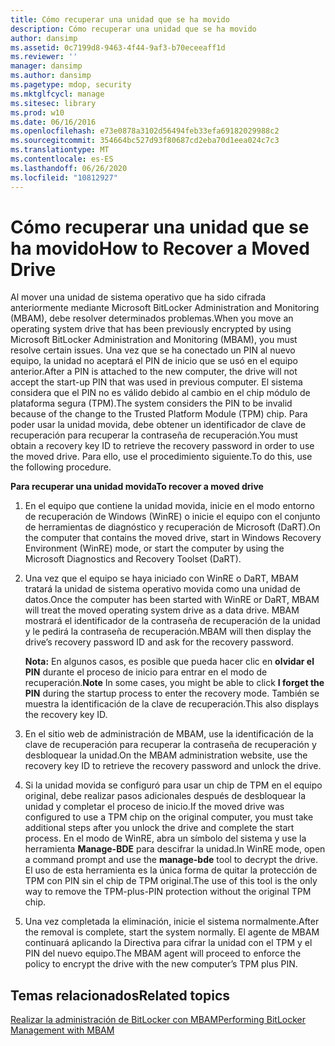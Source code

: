 ```yaml
---
title: Cómo recuperar una unidad que se ha movido
description: Cómo recuperar una unidad que se ha movido
author: dansimp
ms.assetid: 0c7199d8-9463-4f44-9af3-b70eceeaff1d
ms.reviewer: ''
manager: dansimp
ms.author: dansimp
ms.pagetype: mdop, security
ms.mktglfcycl: manage
ms.sitesec: library
ms.prod: w10
ms.date: 06/16/2016
ms.openlocfilehash: e73e0878a3102d56494feb33efa69182029988c2
ms.sourcegitcommit: 354664bc527d93f80687cd2eba70d1eea024c7c3
ms.translationtype: MT
ms.contentlocale: es-ES
ms.lasthandoff: 06/26/2020
ms.locfileid: "10812927"
---
```

# <span data-ttu-id="965e0-103">Cómo recuperar una unidad que se ha movido</span><span class="sxs-lookup"><span data-stu-id="965e0-103">How to Recover a Moved Drive</span></span>


<span data-ttu-id="965e0-104">Al mover una unidad de sistema operativo que ha sido cifrada anteriormente mediante Microsoft BitLocker Administration and Monitoring (MBAM), debe resolver determinados problemas.</span><span class="sxs-lookup"><span data-stu-id="965e0-104">When you move an operating system drive that has been previously encrypted by using Microsoft BitLocker Administration and Monitoring (MBAM), you must resolve certain issues.</span></span> <span data-ttu-id="965e0-105">Una vez que se ha conectado un PIN al nuevo equipo, la unidad no aceptará el PIN de inicio que se usó en el equipo anterior.</span><span class="sxs-lookup"><span data-stu-id="965e0-105">After a PIN is attached to the new computer, the drive will not accept the start-up PIN that was used in previous computer.</span></span> <span data-ttu-id="965e0-106">El sistema considera que el PIN no es válido debido al cambio en el chip módulo de plataforma segura (TPM).</span><span class="sxs-lookup"><span data-stu-id="965e0-106">The system considers the PIN to be invalid because of the change to the Trusted Platform Module (TPM) chip.</span></span> <span data-ttu-id="965e0-107">Para poder usar la unidad movida, debe obtener un identificador de clave de recuperación para recuperar la contraseña de recuperación.</span><span class="sxs-lookup"><span data-stu-id="965e0-107">You must obtain a recovery key ID to retrieve the recovery password in order to use the moved drive.</span></span> <span data-ttu-id="965e0-108">Para ello, use el procedimiento siguiente.</span><span class="sxs-lookup"><span data-stu-id="965e0-108">To do this, use the following procedure.</span></span>

**<span data-ttu-id="965e0-109">Para recuperar una unidad movida</span><span class="sxs-lookup"><span data-stu-id="965e0-109">To recover a moved drive</span></span>**

1.  <span data-ttu-id="965e0-110">En el equipo que contiene la unidad movida, inicie en el modo entorno de recuperación de Windows (WinRE) o inicie el equipo con el conjunto de herramientas de diagnóstico y recuperación de Microsoft (DaRT).</span><span class="sxs-lookup"><span data-stu-id="965e0-110">On the computer that contains the moved drive, start in Windows Recovery Environment (WinRE) mode, or start the computer by using the Microsoft Diagnostics and Recovery Toolset (DaRT).</span></span>

2.  <span data-ttu-id="965e0-111">Una vez que el equipo se haya iniciado con WinRE o DaRT, MBAM tratará la unidad de sistema operativo movida como una unidad de datos.</span><span class="sxs-lookup"><span data-stu-id="965e0-111">Once the computer has been started with WinRE or DaRT, MBAM will treat the moved operating system drive as a data drive.</span></span> <span data-ttu-id="965e0-112">MBAM mostrará el identificador de la contraseña de recuperación de la unidad y le pedirá la contraseña de recuperación.</span><span class="sxs-lookup"><span data-stu-id="965e0-112">MBAM will then display the drive’s recovery password ID and ask for the recovery password.</span></span>

    <span data-ttu-id="965e0-113">**Nota:**  En algunos casos, es posible que pueda hacer clic en **olvidar el PIN** durante el proceso de inicio para entrar en el modo de recuperación.</span><span class="sxs-lookup"><span data-stu-id="965e0-113">**Note** In some cases, you might be able to click **I forget the PIN** during the startup process to enter the recovery mode.</span></span> <span data-ttu-id="965e0-114">También se muestra la identificación de la clave de recuperación.</span><span class="sxs-lookup"><span data-stu-id="965e0-114">This also displays the recovery key ID.</span></span>

     

3.  <span data-ttu-id="965e0-115">En el sitio web de administración de MBAM, use la identificación de la clave de recuperación para recuperar la contraseña de recuperación y desbloquear la unidad.</span><span class="sxs-lookup"><span data-stu-id="965e0-115">On the MBAM administration website, use the recovery key ID to retrieve the recovery password and unlock the drive.</span></span>

4.  <span data-ttu-id="965e0-116">Si la unidad movida se configuró para usar un chip de TPM en el equipo original, debe realizar pasos adicionales después de desbloquear la unidad y completar el proceso de inicio.</span><span class="sxs-lookup"><span data-stu-id="965e0-116">If the moved drive was configured to use a TPM chip on the original computer, you must take additional steps after you unlock the drive and complete the start process.</span></span> <span data-ttu-id="965e0-117">En el modo de WinRE, abra un símbolo del sistema y use la herramienta **Manage-BDE** para descifrar la unidad.</span><span class="sxs-lookup"><span data-stu-id="965e0-117">In WinRE mode, open a command prompt and use the **manage-bde** tool to decrypt the drive.</span></span> <span data-ttu-id="965e0-118">El uso de esta herramienta es la única forma de quitar la protección de TPM con PIN sin el chip de TPM original.</span><span class="sxs-lookup"><span data-stu-id="965e0-118">The use of this tool is the only way to remove the TPM-plus-PIN protection without the original TPM chip.</span></span>

5.  <span data-ttu-id="965e0-119">Una vez completada la eliminación, inicie el sistema normalmente.</span><span class="sxs-lookup"><span data-stu-id="965e0-119">After the removal is complete, start the system normally.</span></span> <span data-ttu-id="965e0-120">El agente de MBAM continuará aplicando la Directiva para cifrar la unidad con el TPM y el PIN del nuevo equipo.</span><span class="sxs-lookup"><span data-stu-id="965e0-120">The MBAM agent will proceed to enforce the policy to encrypt the drive with the new computer’s TPM plus PIN.</span></span>

## <span data-ttu-id="965e0-121">Temas relacionados</span><span class="sxs-lookup"><span data-stu-id="965e0-121">Related topics</span></span>


[<span data-ttu-id="965e0-122">Realizar la administración de BitLocker con MBAM</span><span class="sxs-lookup"><span data-stu-id="965e0-122">Performing BitLocker Management with MBAM</span></span>](performing-bitlocker-management-with-mbam.md)

 

 





